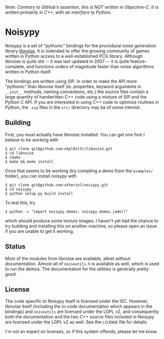 *Note: Contrary to GitHub's assertion, this is NOT written in Objective-C. It is written primarily in C++, with an interface to Python.*

# Noisypy

Noisypy is a set of "pythonic" bindings for the procedural noise generation library [libnoise](http://libnoise.sourceforge.net/). It is indended to offer the growing community of games written in Python access to a well-established PCG library. Although libnoise is quite old -- it was last updated in 2007 -- it is quite feature-complete, and functions orders of magnitude faster than noise algorithms written in Python itself.

The bindings are written using SIP. In order to make the API more "pythonic" than libnoise itself (ie. properties, keyword arguments in `__init__` methods, naming conventions, etc.) the source files contain a large quantity of handwritten C++ code using a mixture of SIP and the Python C API. If you are interested in using C++ code to optimize routines in Python, the `.sip` files in the `src/` directory may be of some interest.

## Building

First, you must actually have libnoise installed. You can get one fork I believe to be working with

	$ git clone git@github.com:eXpl0it3r/libnoise.git
	$ cd libnoise
	$ cmake .
	$ make && make install

Once that seems to be working (try compiling a demo from the `examples/` folder), you can install noisypy with

	$ git clone git@github.com:atheriel/noisypy.git
	$ cd noisypy
	$ python setup.py build install

To test this, try

	$ python -c "import noisypy.demos; noisypy.demos.jade()"

which should produce some texture images. I haven't yet had the chance to try building and installing this on another machine, so please open an issue if you are unable to get it working.

## Status

Most of the modules from libnoise are available, albiet without documentation. Almost all of `noiseutils.h` is available as well, which is used to run the demos. The documentation for the utilities is generally pretty good.

## License

The code specific to Noisypy itself is licensed under the ISC. However, libnoise itself (including the in-code documentation which appears in the bindings) and `noiseutils` are licensed under the LGPL v2, and consequently both the documentation and the two C++ source files included in Noisypy are licensed under the LGPL v2 as well. See the `LICENSE` file for details.

I'm not an expert on licenses, so if this system offends, please let me know.